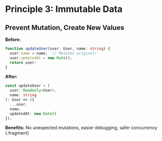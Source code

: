 # Principle 3: Immutable Data

## Prevent Mutation, Create New Values

**Before:**
```typescript
function updateUser(user: User, name: string) {
  user.name = name;  // Mutates original!
  user.updatedAt = new Date();
  return user;
}
```

**After:**
```typescript
const updateUser = (
  user: Readonly<User>,
  name: string
): User => ({
  ...user,
  name,
  updatedAt: new Date()
});
```

**Benefits:** No unexpected mutations, easier debugging, safer concurrency {.fragment}

<!-- NOTES: Immutability prevents bugs from mutations you didn't expect. Use readonly types to enforce this at compile time. Create new objects instead of modifying existing ones. -->
